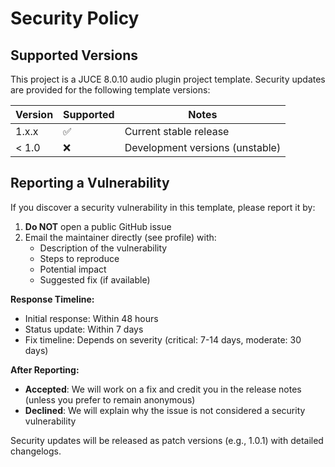 # Security Policy

## Supported Versions

This project is a JUCE 8.0.10 audio plugin project template. Security updates are provided for the following template
versions:

| Version | Supported          | Notes                           |
| ------- | ------------------ | ------------------------------- |
| 1.x.x   | :white_check_mark: | Current stable release          |
| < 1.0   | :x:                | Development versions (unstable) |

## Reporting a Vulnerability

If you discover a security vulnerability in this template, please report it by:

1. **Do NOT** open a public GitHub issue
2. Email the maintainer directly (see profile) with:
   - Description of the vulnerability
   - Steps to reproduce
   - Potential impact
   - Suggested fix (if available)

**Response Timeline:**

- Initial response: Within 48 hours
- Status update: Within 7 days
- Fix timeline: Depends on severity (critical: 7-14 days, moderate: 30 days)

**After Reporting:**

- **Accepted**: We will work on a fix and credit you in the release notes (unless you prefer to remain anonymous)
- **Declined**: We will explain why the issue is not considered a security vulnerability

Security updates will be released as patch versions (e.g., 1.0.1) with detailed changelogs.
